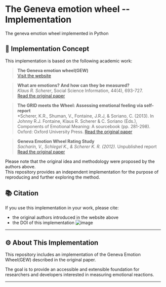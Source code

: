 # The Geneva emotion wheel -- Implementation
The geneva emotion wheel implemented in Python


## 🧠 Implementation Concept

This implementation is based on the following academic work:

> **The Geneva emotion wheel(GEW)**   
> [Visit the website](https://www.unige.ch/cisa/gew/)

> **What are emotions? And how can they be measured?**  
> *Klaus R. Scherer*, Social Science Information, 44(4), 693-727.  
> [Read the original paper](https://www.unige.ch/cisa/files/6914/6720/3988/2005_Scherer_SSI.pdf)

> **The GRID meets the Wheel: Assessing emotional feeling via self-report**  
> *Scherer, K.R., Shuman, V., Fontaine, J.R.J, & Soriano, C. (2013).
> In Johnny R.J. Fontaine, Klaus R. Scherer & C. Soriano (Eds.), Components of Emotional Meaning: A sourcebook (pp. 281-298). Oxford: Oxford University Press.
> [Read the original paper](https://www.researchgate.net/publication/280880696_The_GRID_meets_the_Wheel_Assessing_emotional_feeling_via_self-report)

> **Geneva Emotion Wheel Rating Study**  
> *Sacharin, V., Schlegel K., & Scherer K. R. (2012).* Unpublished report
> [Read the original paper](https://www.unige.ch/cisa/files/4514/6720/4016/Geneva_Emotion_Wheel_Rating_Study_Report_2012_08_11_2.0.pdf)


Please note that the original idea and methodology were proposed by the authors above.  
This repository provides an independent implementation for the purpose of reproducing and further exploring the method.

## 📚 Citation

If you use this implementation in your work, please cite:
- the original authors introduced in the website above
- the DOI of this implementation ![image](https://github.com/user-attachments/assets/0b4e5ab5-064f-4114-8d3a-f3d4d915a3f4)

---

## ⚙️ About This Implementation

This repository includes an implementation of the Geneva Emotion Wheel(GEW) described in the original paper.

The goal is to provide an accessible and extensible foundation for researchers and developers interested in measuring emotional reactions.

---

